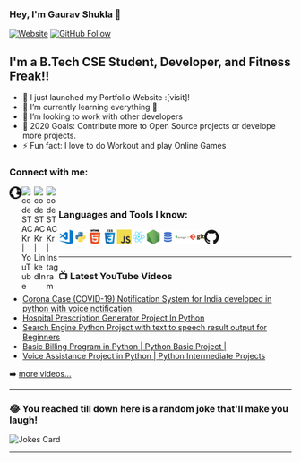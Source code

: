 ### Hey, I'm Gaurav Shukla 👋

[![Website](https://img.shields.io/website?label=gaurav.tk&style=for-the-badge&url=https%3A%2F%2Fcodestackr.com)](https://gaurav.tk)
[![GitHub Follow](https://img.shields.io/github/followers/iamgauravshukla?label=follow&style=for-the-badge)](https://github.com/iamgauravshukla)

## I'm a B.Tech CSE Student, Developer, and Fitness Freak!!

- 🔭 I just launched my Portfolio Website :[visit]!
- 🌱 I’m currently learning everything 🤣
- 👯 I’m looking to work with other developers 
- 🥅 2020 Goals: Contribute more to Open Source projects or develope more projects.
- ⚡ Fun fact: I love to do Workout and play Online Games


### Connect with me:

[<img align="left" alt="codeSTACKr.com" width="22px" src="https://raw.githubusercontent.com/iconic/open-iconic/master/svg/globe.svg" />][website]
[<img align="left" alt="codeSTACKr | YouTube" width="22px" src="https://cdn.jsdelivr.net/npm/simple-icons@v3/icons/youtube.svg" />][youtube]
[<img align="left" alt="codeSTACKr | LinkedIn" width="22px" src="https://cdn.jsdelivr.net/npm/simple-icons@v3/icons/linkedin.svg" />][linkedin]
[<img align="left" alt="codeSTACKr | Instagram" width="22px" src="https://cdn.jsdelivr.net/npm/simple-icons@v3/icons/instagram.svg" />][instagram]

<br />

### Languages and Tools  I know:

<img align="left" alt="Visual Studio Code" width="26px" src="https://raw.githubusercontent.com/github/explore/80688e429a7d4ef2fca1e82350fe8e3517d3494d/topics/visual-studio-code/visual-studio-code.png" />
<img align="left" alt="Python" width="26px" src="https://raw.githubusercontent.com/github/explore/80688e429a7d4ef2fca1e82350fe8e3517d3494d/topics/python/python.png" />
<img align="left" alt="HTML5" width="26px" src="https://raw.githubusercontent.com/github/explore/80688e429a7d4ef2fca1e82350fe8e3517d3494d/topics/html/html.png" />
<img align="left" alt="CSS3" width="26px" src="https://raw.githubusercontent.com/github/explore/80688e429a7d4ef2fca1e82350fe8e3517d3494d/topics/css/css.png" />
<img align="left" alt="JavaScript" width="26px" src="https://raw.githubusercontent.com/github/explore/80688e429a7d4ef2fca1e82350fe8e3517d3494d/topics/javascript/javascript.png" />
<img align="left" alt="React" width="26px" src="https://raw.githubusercontent.com/github/explore/80688e429a7d4ef2fca1e82350fe8e3517d3494d/topics/react/react.png" />
<img align="left" alt="Node.js" width="26px" src="https://raw.githubusercontent.com/github/explore/80688e429a7d4ef2fca1e82350fe8e3517d3494d/topics/nodejs/nodejs.png" />
<img align="left" alt="SQL" width="26px" src="https://raw.githubusercontent.com/github/explore/80688e429a7d4ef2fca1e82350fe8e3517d3494d/topics/sql/sql.png" />
<img align="left" alt="MongoDB" width="26px" src="https://raw.githubusercontent.com/github/explore/80688e429a7d4ef2fca1e82350fe8e3517d3494d/topics/mongodb/mongodb.png" />
<img align="left" alt="Git" width="26px" src="https://raw.githubusercontent.com/github/explore/80688e429a7d4ef2fca1e82350fe8e3517d3494d/topics/git/git.png" />
<img align="left" alt="GitHub" width="26px" src="https://raw.githubusercontent.com/github/explore/78df643247d429f6cc873026c0622819ad797942/topics/github/github.png" />

<br />
<br />

---

### 📺 Latest YouTube Videos

<!-- YOUTUBE:START -->
- [Corona Case (COVID-19) Notification System for India developed in python with voice notification.](https://www.youtube.com/watch?v=KyCnSwPJdLg)
- [Hospital Prescription Generator Project In Python](https://www.youtube.com/watch?v=eu83fjMLfcE)
- [Search Engine Python Project with text to speech result output for Beginners](https://www.youtube.com/watch?v=XQiVHLK3Ipk)
- [Basic Billing Program in Python | Python Basic Project |](https://www.youtube.com/watch?v=HlFAcajgzEo&t=5s)
- [Voice Assistance Project in Python | Python Intermediate Projects](https://www.youtube.com/watch?v=fcMrwByYI5c)
<!-- YOUTUBE:END -->

➡️ [more videos...](https://youtube.com/channel/UCWFCdCKT8wo0sOVM6MZxjdA)

---
### 😂 You reached till down here is a random joke that'll make you laugh!
![Jokes Card](https://readme-jokes.vercel.app/api)

---

[website]: https://gaurav.tk
[youtube]: https://youtube.com/channel/UCWFCdCKT8wo0sOVM6MZxjdA
[instagram]: https://instagram.com/thisisgauravshukla
[linkedin]: https://linkedin.com/in/thisisgauravshukla
